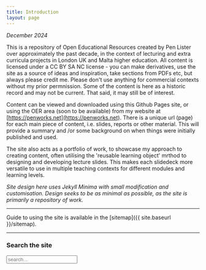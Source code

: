 ```yaml
---
title: Introduction
layout: page
---
```


*December 2024*

This is a repository of Open Educational Resources created by Pen Lister over approximately the past decade, in the context of lecturing and extra curricula projects in London UK and Malta higher education. All content is licensed under a CC BY SA NC license - you can make derivatives, use the site as a source of ideas and inspiration, take sections from PDFs etc, but always please credit me. Please don't use anything for commercial contexts without my prior permnission. Some of the content is here as a historic record and may not be current. That said, it may still be of interest. 

Content can be viewed and downloaded using this Github Pages site, or using the OER area (soon to be available) from my website at [https://penworks.net](https://penworks.net). There is a unique url (page) for each main piece of content, i.e. slides, reports or other material. This will provide a summary and /or some background on when things were initially published and used. 

The site also acts as a portfolio of work, to showcase my approach to creating content, often utilising the 'reusable learning object' mrthod to designing and developing lecture slides. This makes each slidedeck more versatile to use in multiple teaching contexts for different modules and learning levels. 

*Site design here uses Jekyll Minima with small modification and customisation. Design seeks to be as minimal as possible, as the site is primarily a repository of work.* 

---

Guide to using the site is available in the [sitemap]({{ site.baseurl }}/sitemap).




---
### Search the site

<!-- Html Elements for Search -->
<div id="search-container">
<input type="text" id="search-input" placeholder="search...">
<ul id="results-container"></ul>
</div>


